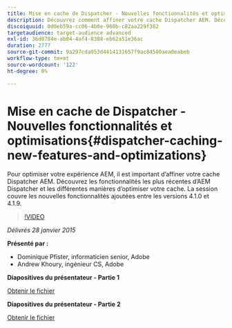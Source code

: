```yaml
---
title: Mise en cache de Dispatcher - Nouvelles fonctionnalités et optimisations
description: Découvrez comment affiner votre cache Dispatcher AEM. Découvrez les fonctionnalités les plus récentes d’AEM Dispatcher et les différentes manières d’optimiser votre cache. La session couvre les nouvelles fonctionnalités ajoutées entre les versions 4.1.0 et 4.1.9.
discoiquuid: 0d0eb59a-cc06-4b0e-960b-c82aa229f382
targetaudience: target-audience advanced
exl-id: 36d0784e-ab04-4af4-8308-eb62a51e36ac
duration: 2777
source-git-commit: 9a297cda953d4414131657f9ac84580aea0eabeb
workflow-type: tm+mt
source-wordcount: '122'
ht-degree: 0%

---
```


# Mise en cache de Dispatcher - Nouvelles fonctionnalités et optimisations{#dispatcher-caching-new-features-and-optimizations}

Pour optimiser votre expérience AEM, il est important d’affiner votre cache Dispatcher AEM. Découvrez les fonctionnalités les plus récentes d’AEM Dispatcher et les différentes manières d’optimiser votre cache. La session couvre les nouvelles fonctionnalités ajoutées entre les versions 4.1.0 et 4.1.9.

>[!VIDEO](https://video.tv.adobe.com/v/19378/?quality=9)

*Délivrés 28 janvier 2015*

**Présenté par :**

* Dominique Pfister, informaticien senior, Adobe
* Andrew Khoury, ingénieur CS, Adobe

**Diapositives du présentateur - Partie 1**

[Obtenir le fichier](assets/aemgems-dispatcher-caching-part1-jan-28-2015.pdf)

**Diapositives du présentateur - Partie 2**

[Obtenir le fichier](assets/aemgems-dispatcher-caching-part2-jan-28-2015.pdf)
<!--
[Get back to the Overview](https://helpx.adobe.com/experience-manager/kt/eseminars/gems/aem-index.html)
-->
